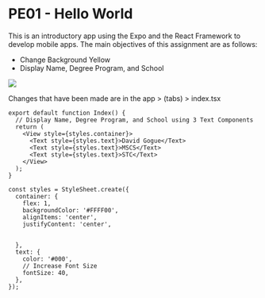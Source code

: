 # PE01 - Hello World

This is an introductory app using the Expo and the React Framework to develop mobile apps. The main objectives of this assignment are as follows:
- Change Background Yellow
- Display Name, Degree Program, and School

![](https://drive.google.com/file/d/1tuXtm47ggtoGXzVyB_VV59NRxR4ZY5wx/view?usp=sharing)



Changes that have been made are in the app > (tabs) > index.tsx

```
export default function Index() {
  // Display Name, Degree Program, and School using 3 Text Components
  return (
    <View style={styles.container}>
      <Text style={styles.text}>David Gogue</Text>
      <Text style={styles.text}>MSCS</Text>
      <Text style={styles.text}>STC</Text>
    </View>
  );
}

const styles = StyleSheet.create({
  container: {
    flex: 1,
    backgroundColor: '#FFFF00',
    alignItems: 'center',
    justifyContent: 'center',
    

  },
  text: {
    color: '#000',
    // Increase Font Size
    fontSize: 40,
  },
});
```
